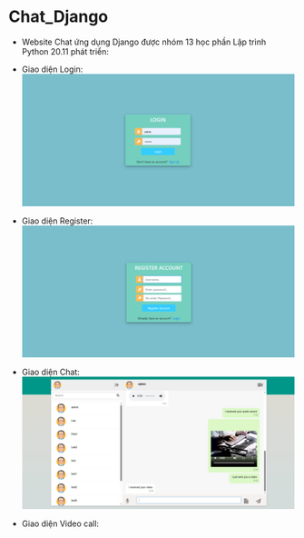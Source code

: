 # Chat_Django
- Website Chat ứng dụng Django được nhóm 13 học phần Lập trình Python 20.11 phát triển: 
- Giao diện Login: 
![Giao diện Login](images/login.png)

- Giao diện Register: 
![Giao diện Register](images/register.png)

- Giao diện Chat:
![Giao diện Chat](images/chat.png)

- Giao diện Video call:


